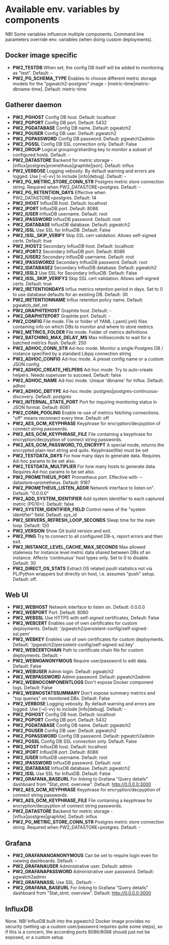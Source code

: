 # Available env. variables by components

NB! Some variables influence multiple components. Command line parameters override env. variables (when doing custom deployments).

## Docker image specific

- **PW2_TESTDB** When set, the config DB itself will be added to monitoring as "test". Default: -
- **PW2_PG_SCHEMA_TYPE** Enables to choose different metric storage models for the "pgwatch2-postgres" image - [metric-time|metric-dbname-time]. Default: metric-time

## Gatherer daemon

- **PW2_PGHOST** Config DB host. Default: localhost
- **PW2_PGPORT** Config DB port. Default: 5432
- **PW2_PGDATABASE** Config DB name. Default: pgwatch2
- **PW2_PGUSER** Config DB user. Default: pgwatch2
- **PW2_PGPASSWORD** Config DB password. Default: pgwatch2admin
- **PW2_PGSSL** Config DB SSL connection only. Default: False
- **PW2_GROUP** Logical grouping/sharding key to monitor a subset of configured hosts. Default: -
- **PW2_DATASTORE** Backend for metric storage - [influx|postgres|prometheus|graphite|json]. Default: influx
- **PW2_VERBOSE** Logging vebosity. By default warning and errors are logged. Use [-v|-vv] to include [info|debug]. Default: -
- **PW2_PG_METRIC_STORE_CONN_STR** Postgres metric store connection string. Required when PW2_DATASTORE=postgres. Default: -
- **PW2_PG_RETENTION_DAYS** Effective when PW2_DATASTORE=postgres. Default: 14
- **PW2_IHOST** InfluxDB host. Default: localhost
- **PW2_IPORT** InfluxDB port. Default: 8086
- **PW2_IUSER** InfluxDB username. Default: root
- **PW2_IPASSWORD** InfluxDB password. Default: root
- **PW2_IDATABASE** InfluxDB database. Default: pgwatch2
- **PW2_ISSL** Use SSL for InfluxDB. Default: False
- **PW2_ISSL_SKIP_VERIFY** Skip SSL cert validation. Allows self-signed certs. Default: true
- **PW2_IHOST2** Secondary InfluxDB host. Default: localhost
- **PW2_IPORT2** Secondary InfluxDB port. Default: 8086
- **PW2_IUSER2** Secondary InfluxDB username. Default: root
- **PW2_IPASSWORD2** Secondary InfluxDB password. Default: root
- **PW2_IDATABASE2** Secondary InfluxDB database. Default: pgwatch2
- **PW2_ISSL2** Use SSL for Secondary InfluxDB. Default: False
- **PW2_ISSL_SKIP_VERIFY2** Skip SSL cert validation. Allows self-signed certs. Default: true
- **PW2_IRETENTIONDAYS** Influx metrics retention period in days. Set to 0 to use database defaults for an existing DB. Default: 30
- **PW2_IRETENTIONNAME** Influx retention policy name. Default: pgwatch_def_ret
- **PW2_GRAPHITEHOST** Graphite host. Default: -
- **PW2_GRAPHITEPORT** Graphite port. Default: -
- **PW2_CONFIG** File mode. File or folder of YAML (.yaml/.yml) files containing info on which DBs to monitor and where to store metrics
- **PW2_METRICS_FOLDER** File mode. Folder of metrics definitions
- **PW2_BATCHING_MAX_DELAY_MS** Max milliseconds to wait for a batched metrics flush. Default: 250
- **PW2_ADHOC_CONN_STR** Ad-hoc mode. Monitor a single Postgres DB / instance specified by a standard Libpq connection string
- **PW2_ADHOC_CONFIG** Ad-hoc mode. A preset config name or a custom JSON config
- **PW2_ADHOC_CREATE_HELPERS** Ad-hoc mode. Try to auto-create helpers. Needs superuser to succeed. Default: false
- **PW2_ADHOC_NAME** Ad-hoc mode. Unique 'dbname' for Influx. Default: adhoc
- **PW2_ADHOC_DBTYPE** Ad-hoc mode: postgres|postgres-continuous-discovery. Default: postgres
- **PW2_INTERNAL_STATS_PORT** Port for inquiring monitoring status in JSON format. Default: 8081
- **PW2_CONN_POOLING** Enable re-use of metrics fetching connections. "off" means reconnect every time. Default: off
- **PW2_AES_GCM_KEYPHRASE** Keyphrase for encryption/decpyption of connect string passwords.
- **PW2_AES_GCM_KEYPHRASE_FILE** File containing a keyphrase for encryption/decpyption of connect string passwords.
- **PW2_AES_GCM_PASSWORD_TO_ENCRYPT** A special mode, returns the encrypted plain-text string and quits. Keyphrase(file) must be set
- **PW2_TESTDATA_DAYS** For how many days to generate data. Requires Ad-hoc params to be set also.
- **PW2_TESTDATA_MULTIPLIER** For how many hosts to generate data. Requires Ad-hoc params to be set also.
- **PW2_PROMETHEUS_PORT** Prometheus port. Effective with --datastore=prometheus. Default: 9187
- **PW2_PROMETHEUS_LISTEN_ADDR** Network interface to listen on". Default: "0.0.0.0"
- **PW2_ADD_SYSTEM_IDENTIFIER** Add system identifier to each captured metric (PG10+). Default: false
- **PW2_SYSTEM_IDENTIFIER_FIELD** Control name of the "system identifier" field. Default: sys_id
- **PW2_SERVERS_REFRESH_LOOP_SECONDS** Sleep time for the main loop. Default: 120
- **PW2_VERSION** Show Git build version and exit.
- **PW2_PING** Try to connect to all configured DB-s, report errors and then exit.
- **PW2_INSTANCE_LEVEL_CACHE_MAX_SECONDS** Max allowed staleness for instance level metric data shared between DBs of an instance. Affects 'continuous' host types only. Set to 0 to disable. Default: 30
- **PW2_DIRECT_OS_STATS** Extract OS related psutil statistics not via PL/Python wrappers but directly on host, i.e. assumes "push" setup. Default: off.


## Web UI

- **PW2_WEBHOST** Network interface to listen on. Default: 0.0.0.0
- **PW2_WEBPORT** Port. Default: 8080
- **PW2_WEBSSL** Use HTTPS with self-signed certificates, Default: False
- **PW2_WEBCERT** Enables use of own certificates for custom deployments. Default: '/pgwatch2/persistent-config/self-signed-ssl.pem'
- **PW2_WEBKEY** Enables use of own certificates for custom deployments. Default: '/pgwatch2/persistent-config/self-signed-ssl.key'
- **PW2_WEBCERTCHAIN** Path to certificate chain file for custom deployments. Default: -
- **PW2_WEBNOANONYMOUS** Require user/password to edit data. Default: False
- **PW2_WEBUSER** Admin login. Default: pgwatch2
- **PW2_WEBPASSWORD** Admin password. Default: pgwatch2admin
- **PW2_WEBNOCOMPONENTLOGS** Don't expose Docker component logs. Default: False
- **PW2_WEBNOSTATSSUMMARY** Don't expose summary metrics and "top queries" on monitored DBs. Default: False
- **PW2_VERBOSE** Logging vebosity. By default warning and errors are logged. Use [-v|-vv] to include [info|debug]. Default: -
- **PW2_PGHOST** Config DB host. Default: localhost
- **PW2_PGPORT** Config DB port. Default: 5432
- **PW2_PGDATABASE** Config DB name. Default: pgwatch2
- **PW2_PGUSER** Config DB user. Default: pgwatch2
- **PW2_PGPASSWORD** Config DB password. Default: pgwatch2admin
- **PW2_PGSSL** Config DB SSL connection only. Default: False
- **PW2_IHOST** InfluxDB host. Default: localhost
- **PW2_IPORT** InfluxDB port. Default: 8086
- **PW2_IUSER** InfluxDB username. Default: root
- **PW2_IPASSWORD** InfluxDB password. Default: root
- **PW2_IDATABASE** InfluxDB database. Default: pgwatch2
- **PW2_ISSL** Use SSL for InfluxDB. Default: False
- **PW2_GRAFANA_BASEURL** For linking to Grafana "Query details" dashboard from "Stat_stmt. overview". Default: http://0.0.0.0:3000
- **PW2_AES_GCM_KEYPHRASE** Keyphrase for encryption/decpyption of connect string passwords.
- **PW2_AES_GCM_KEYPHRASE_FILE** File containing a keyphrase for encryption/decpyption of connect string passwords.
- **PW2_DATASTORE** Backend for metric storage - [influx|postgres|graphite]. Default: influx
- **PW2_PG_METRIC_STORE_CONN_STR** Postgres metric store connection string. Required when PW2_DATASTORE=postgres. Default: -


## Grafana

- **PW2_GRAFANANOANONYMOUS** Can be set to require login even for viewing dashboards. Default: -
- **PW2_GRAFANAUSER** Administrative user. Default: admin
- **PW2_GRAFANAPASSWORD** Administrative user password. Default: pgwatch2admin
- **PW2_GRAFANASSL** Use SSL. Default: -
- **PW2_GRAFANA_BASEURL** For linking to Grafana "Query details" dashboard from "Stat_stmt. overview". Default: http://0.0.0.0:3000


## InfluxDB

None. NB! InfluxDB built into the pgwatch2 Docker image provides no security (setting up a custom user/password requires
quite some steps), so if this is a concern, the according ports 8086/8088 should just not be exposed, or a custom setup.
